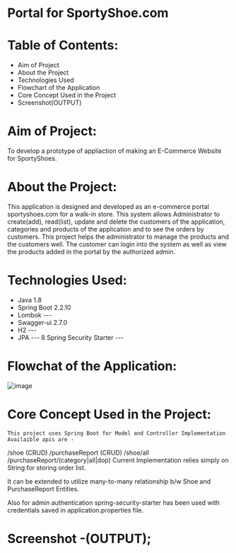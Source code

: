 # Portal for SportyShoe.com

# Table of Contents:
* Aim of Project
* About the Project
* Technologies Used
* Flowchart of the Application
* Core Concept Used in the Project
* Screenshot(OUTPUT)

# Aim of Project:
 To develop a prototype of appliaction of making an E-Commerce Website for SportyShoes.
 
 # About the Project:
  This application is designed and developed as an e-commerce portal sportyshoes.com for a walk-in store. This system allows Administrator to create(add), read(list),   update and delete the customers of the application, categories and products of the application and to see the orders by customers. This project helps the       administrator to manage the products and the customers well. The customer can login into the system as well as view the products added in the portal by the authorized admin.
  
  

# Technologies Used:
 
  * Java	1.8
  * Spring Boot	2.2.10
  * Lombok	---
  * Swagger-ui	2.7.0
  * H2	---
  * JPA	---
  8 Spring Security Starter	---
  
  # Flowchat of the Application:
  ![image](https://user-images.githubusercontent.com/110302992/199765078-f81158e3-8658-4d02-9be1-5d670910c629.png)

  # Core Concept Used in the Project:
  
    This project uses Spring Boot for Model and Controller Implementation Availaible apis are -

 /shoe (CRUD)
 /purchaseReport (CRUD)
 /shoe/all
 /purchaseReport/(category|all|dop)
 Current Implementation relies simply on String for storing order list.

 It can be extended to utilize many-to-many relationship b/w Shoe and PurchaseReport Entities.

 Also for admin authentication spring-security-starter has been used with credentials saved in application.properties file.
 
 # Screenshot -(OUTPUT);
 
 
